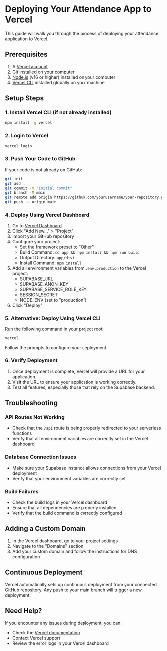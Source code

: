 # Deploying Your Attendance App to Vercel

This guide will walk you through the process of deploying your attendance application to Vercel.

## Prerequisites

1. A [Vercel account](https://vercel.com/signup)
2. [Git](https://git-scm.com/downloads) installed on your computer
3. [Node.js](https://nodejs.org/) (v16 or higher) installed on your computer
4. [Vercel CLI](https://vercel.com/docs/cli) installed globally on your machine

## Setup Steps

### 1. Install Vercel CLI (if not already installed)

```bash
npm install -g vercel
```

### 2. Login to Vercel

```bash
vercel login
```

### 3. Push Your Code to GitHub

If your code is not already on GitHub:

```bash
git init
git add .
git commit -m "Initial commit"
git branch -M main
git remote add origin https://github.com/yourusername/your-repository.git
git push -u origin main
```

### 4. Deploy Using Vercel Dashboard

1. Go to [Vercel Dashboard](https://vercel.com/dashboard)
2. Click "Add New..." > "Project"
3. Import your GitHub repository
4. Configure your project:
   - Set the framework preset to "Other"
   - Build Command: `cd app && npm install && npm run build`
   - Output Directory: `app/dist`
   - Install Command: `npm install`
5. Add all environment variables from `.env.production` to the Vercel project:
   - SUPABASE_URL
   - SUPABASE_ANON_KEY
   - SUPABASE_SERVICE_ROLE_KEY
   - SESSION_SECRET
   - NODE_ENV (set to "production")
6. Click "Deploy"

### 5. Alternative: Deploy Using Vercel CLI

Run the following command in your project root:

```bash
vercel
```

Follow the prompts to configure your deployment.

### 6. Verify Deployment

1. Once deployment is complete, Vercel will provide a URL for your application.
2. Visit the URL to ensure your application is working correctly.
3. Test all features, especially those that rely on the Supabase backend.

## Troubleshooting

### API Routes Not Working

- Check that the `/api` route is being properly redirected to your serverless functions
- Verify that all environment variables are correctly set in the Vercel dashboard

### Database Connection Issues

- Make sure your Supabase instance allows connections from your Vercel deployment
- Verify that your environment variables are correctly set

### Build Failures

- Check the build logs in your Vercel dashboard
- Ensure that all dependencies are properly installed
- Verify that the build command is correctly configured

## Adding a Custom Domain

1. In the Vercel dashboard, go to your project settings
2. Navigate to the "Domains" section
3. Add your custom domain and follow the instructions for DNS configuration

## Continuous Deployment

Vercel automatically sets up continuous deployment from your connected GitHub repository. Any push to your main branch will trigger a new deployment.

## Need Help?

If you encounter any issues during deployment, you can:
- Check the [Vercel documentation](https://vercel.com/docs)
- Contact Vercel support
- Review the error logs in your Vercel dashboard 